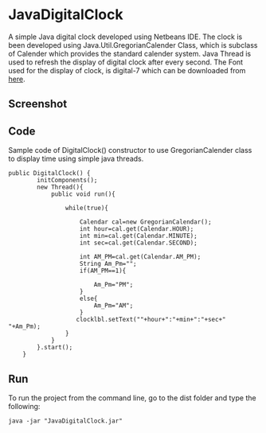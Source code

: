 # JavaDigitalClock
A simple Java digital clock developed using Netbeans IDE. The clock is been developed using Java.Util.GregorianCalender Class, which is subclass of Calender which provides the standard calender system. Java Thread is used to refresh the display of digital clock after every second. The Font used for the display of clock, is digital-7 which can be downloaded from [here](http://www.dafont.com/digital-7.font).

## Screenshot 

## Code
Sample code of DigitalClock() constructor to use GregorianCalender class to display time using simple java threads.
```
public DigitalClock() {
        initComponents();
        new Thread(){
            public void run(){
                
                while(true){
                  
                    Calendar cal=new GregorianCalendar();
                    int hour=cal.get(Calendar.HOUR);
                    int min=cal.get(Calendar.MINUTE);
                    int sec=cal.get(Calendar.SECOND);
                  
                    int AM_PM=cal.get(Calendar.AM_PM);
                    String Am_Pm="";
                    if(AM_PM==1){
                        
                        Am_Pm="PM";
                    }
                    else{
                        Am_Pm="AM";
                    }
                   clocklbl.setText(""+hour+":"+min+":"+sec+" "+Am_Pm); 
                }
            }
        }.start();
    }

```
## Run 
To run the project from the command line, go to the dist folder and
type the following:
```
java -jar "JavaDigitalClock.jar" 
```
